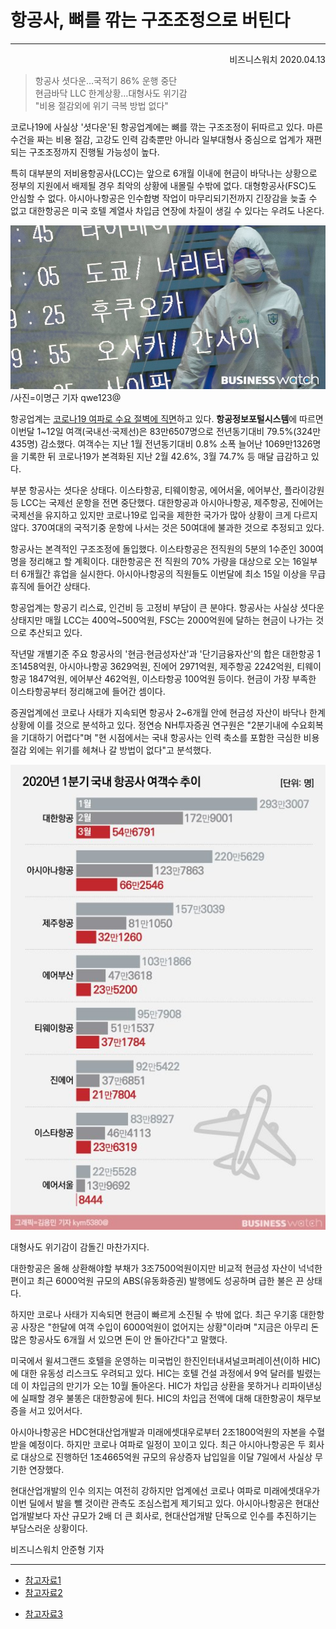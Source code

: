 # 항공사, 뼈를 깎는 구조조정으로 버틴다
---
<div style="text-align: right">비즈니스워치 2020.04.13</div>

> 항공사 셧다운…국적기 86% 운행 중단  
현금바닥 LLC 한계상황…대형사도 위기감  
"비용 절감외에 위기 극복 방법 없다"

코로나19에 사실상 '셧다운'된 항공업계에는 뼈를 깎는 구조조정이 뒤따르고 있다. 마른수건을 짜는 비용 절감, 고강도 인력 감축뿐만 아니라 일부대형사 중심으로 업계가 재편되는 구조조정까지 진행될 가능성이 높다.

특히 대부분의 저비용항공사(LCC)는 앞으로 6개월 이내에 현금이 바닥나는 상황으로 정부의 지원에서 배제될 경우 최악의 상황에 내몰릴 수밖에 없다. 대형항공사(FSC)도 안심할 수 없다. 아시아나항공은 인수합병 작업이 마무리되기전까지 긴장감을 늦출 수 없고 대한항공은 미국 호텔 계열사 차입금 연장에 차질이 생길 수 있다는 우려도 나온다.

![항공사](../img/airport.jpg)
/사진=이명근 기자 qwe123@

항공업계는 <u>코로나19 여파로 수요 절벽에 직면</u>하고 있다. **항공정보포털시스템**에 따르면 이번달 1~12일 여객(국내선·국제선)은 83만6507명으로 전년동기대비 79.5%(324만435명) 감소했다. 여객수는 지난 1월 전년동기대비 0.8% 소폭 늘어난 1069만1326명을 기록한 뒤 코로나19가 본격화된 지난 2월 42.6%, 3월 74.7% 등 매달 급감하고 있다.

부분 항공사는 셧다운 상태다. 이스타항공, 티웨이항공, 에어서울, 에어부산, 플라이강원 등 LCC는 국제선 운항을 전면 중단했다. 대한항공과 아시아나항공, 제주항공, 진에어는 국제선을 유지하고 있지만 코로나19로 입국을 제한한 국가가 많아 상황이 크게 다르지 않다. 370여대의 국적기중 운항에 나서는 것은 50여대에 불과한 것으로 추정되고 있다.

항공사는 본격적인 구조조정에 돌입했다. 이스타항공은 전직원의 5분의 1수준인 300여명을 정리해고 할 계획이다. 대한항공은 전 직원의 70% 가량을 대상으로 오는 16일부터 6개월간 휴업을 실시한다. 아시아나항공의 직원들도 이번달에 최소 15일 이상을 무급휴직에 들어간 상태다.

항공업계는 항공기 리스료, 인건비 등 고정비 부담이 큰 분야다. 항공사는 사실상 셧다운 상태지만 매월 LCC는 400억~500억원, FSC는 2000억원에 달하는 현금이 나가는 것으로 추산되고 있다.

작년말 개별기준 주요 항공사의 '현금·현금성자산'과 '단기금융자산'의 합은 대한항공 1조1458억원, 아시아나항공 3629억원, 진에어 2971억원, 제주항공 2242억원, 티웨이항공 1847억원, 에어부산 462억원, 이스타항공 100억원 등이다. 현금이 가장 부족한 이스타항공부터 정리해고에 들어간 셈이다.

증권업계에선 코로나 사태가 지속되면 항공사 2~6개월 안에 현금성 자산이 바닥나 한계 상황에 이를 것으로 분석하고 있다. 정연승 NH투자증권 연구원은 "2분기내에 수요회복을 기대하기 어렵다"며 "현 시점에서는 국내 항공사는 인력 축소를 포함한 극심한 비용 절감 외에는 위기를 헤쳐나 갈 방법이 없다"고 분석했다.

![여객수 추이](../img/airport2.jpg)

대형사도 위기감이 감돌긴 마찬가지다.

대한항공은 올해 상환해야할 부채가 3조7500억원이지만 비교적 현금성 자산이 넉넉한 편이고 최근 6000억원 규모의 ABS(유동화증권) 발행에도 성공하며 급한 불은 끈 상태다. 

하지만 코로나 사태가 지속되면 현금이 빠르게 소진될 수 밖에 없다. 최근 우기홍 대한항공 사장은 "한달에 여객 수입이 6000억원이 없어지는 상황"이라며 "지금은 아무리 돈 많은 항공사도 6개월 서 있으면 돈이 안 돌아간다"고 말했다.

미국에서 윌셔그랜드 호텔을 운영하는 미국법인 한진인터내셔널코퍼레이션(이하 HIC)에 대한 유동성 리스크도 우려되고 있다. HIC는 호텔 건설 과정에서 9억 달러를 빌렸는데 이 차입금의 만기가 오는 10월 돌아온다. HIC가 차입금 상환을 못하거나 리파이낸싱에 실패할 경우 불똥은 대한항공에 튄다. HIC의 차입금 전액에 대해 대한항공이 채무보증을 서고 있어서다.

아시아나항공은 HDC현대산업개발과 미래에셋대우로부터 2조1800억원의 자본을 수혈 받을 예정이다. 하지만 코로나 여파로 일정이 꼬이고 있다. 최근 아시아나항공은 두 회사로 대상으로 진행하던 1조4665억원 규모의 유상증자 납입일을 이달 7일에서 사실상 무기한 연장했다.

현대산업개발의 인수 의지는 여전히 강하지만 업계에선 코로나 여파로 미래에셋대우가 이번 딜에서 발을 뺄 것이란 관측도 조심스럽게 제기되고 있다. 아시아나항공은 현대산업개발보다 자산 규모가 2배 더 큰 회사로, 현대산업개발 단독으로 인수를 추진하기는 부담스러운 상황이다.

비즈니스워치 안준형 기자

---

* [참고자료1](https://cizz3007.github.io/%EB%A7%88%ED%81%AC%EB%8B%A4%EC%9A%B4/%EB%AC%B8%EB%B2%95/markdown/2018/04/08/markdown/)  
* [참고자료2](https://heropy.blog/2017/09/30/markdown/)
+ [참고자료3](https://anys4udoc.readthedocs.io/en/latest/attach/doc-markdown.html)

